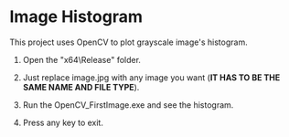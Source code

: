 # Image Histogram

This project uses OpenCV to plot grayscale image's histogram.

1) Open the "x64\Release\" folder.

2) Just replace image.jpg with any image you want (**IT HAS TO BE THE SAME NAME AND FILE TYPE**).

3) Run the OpenCV_FirstImage.exe and see the histogram.

4) Press any key to exit.
